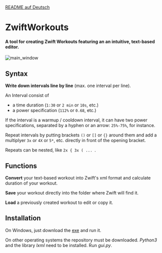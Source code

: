 [README auf Deutsch](https://github.com/RichardGoerler/ZwiftWorkouts/blob/master/README_ger.md)

# ZwiftWorkouts

#### A tool for creating Zwift Workouts featuring an an intuitive, text-based editor.

![main_window](https://beachomize.de/zwift_image/WindowEng2.JPG)

## Syntax

**Write down intervals line by line** (max. one interval per line).

An Interval consist of
- a time duration (```1:30``` or ```2 min``` or ```10s```, etc.)
- a power specification (```112%``` or ```0.68```, etc.)

If the interval is a warmup / cooldown interval, it can have two power specifications, separated by a hyphen or an arrow: ```25%-75%```, for instance.

Repeat intervals by putting brackets ```()``` or ```[]``` or ```{}``` around them and
 add a multiplyer ```3x``` or ```4X``` or ```5*```, etc. directly in front of the opening bracket.

Repeats can be nested, like ```2x { 3x ( ... ```.

## Functions
**Convert** your text-based workout into Zwift's xml format and calculate duration of your workout.

**Save** your workout directly into the folder where Zwift will find it.

**Load** a previously created workout to edit or copy it.

## Installation
On Windows, just download the [exe](https://github.com/RichardGoerler/ZwiftWorkouts/raw/main/dist/gui.exe) and run it.

On other operating systems the repository must be downloaded. *Python3* and the library *lxml* need to be installed. Run *gui.py*.